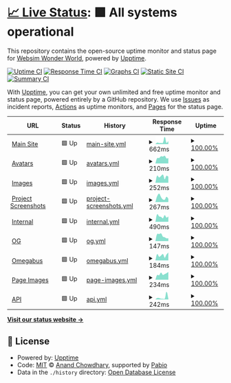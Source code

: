 # [📈 Live Status](https://websimww.github.io/status): <!--live status--> **🟩 All systems operational**

This repository contains the open-source uptime monitor and status page for [Websim Wonder World](https://wwebsim.ai/@wwworld), powered by [Upptime](https://github.com/upptime/upptime).

[![Uptime CI](https://github.com/websimww/status/workflows/Uptime%20CI/badge.svg)](https://github.com/websimww/status/actions?query=workflow%3A%22Uptime+CI%22)
[![Response Time CI](https://github.com/websimww/status/workflows/Response%20Time%20CI/badge.svg)](https://github.com/websimww/status/actions?query=workflow%3A%22Response+Time+CI%22)
[![Graphs CI](https://github.com/websimww/status/workflows/Graphs%20CI/badge.svg)](https://github.com/websimww/status/actions?query=workflow%3A%22Graphs+CI%22)
[![Static Site CI](https://github.com/websimww/status/workflows/Static%20Site%20CI/badge.svg)](https://github.com/websimww/status/actions?query=workflow%3A%22Static+Site+CI%22)
[![Summary CI](https://github.com/websimww/status/workflows/Summary%20CI/badge.svg)](https://github.com/websimww/status/actions?query=workflow%3A%22Summary+CI%22)

With [Upptime](https://upptime.js.org), you can get your own unlimited and free uptime monitor and status page, powered entirely by a GitHub repository. We use [Issues](https://github.com/websimww/status/issues) as incident reports, [Actions](https://github.com/websimww/status/actions) as uptime monitors, and [Pages](https://websimww.github.io/status) for the status page.

<!--start: status pages-->
<!-- This summary is generated by Upptime (https://github.com/upptime/upptime) -->
<!-- Do not edit this manually, your changes will be overwritten -->
<!-- prettier-ignore -->
| URL | Status | History | Response Time | Uptime |
| --- | ------ | ------- | ------------- | ------ |
| <img alt="" src="https://icons.duckduckgo.com/ip3/websim.ai.ico" height="13"> [Main Site](https://websim.ai/) | 🟩 Up | [main-site.yml](https://github.com/websimww/status/commits/HEAD/history/main-site.yml) | <details><summary><img alt="Response time graph" src="./graphs/main-site/response-time-week.png" height="20"> 662ms</summary><br><a href="https://websimww.github.io/status/history/main-site"><img alt="Response time 551" src="https://img.shields.io/endpoint?url=https%3A%2F%2Fraw.githubusercontent.com%2Fwebsimww%2Fstatus%2FHEAD%2Fapi%2Fmain-site%2Fresponse-time.json"></a><br><a href="https://websimww.github.io/status/history/main-site"><img alt="24-hour response time 854" src="https://img.shields.io/endpoint?url=https%3A%2F%2Fraw.githubusercontent.com%2Fwebsimww%2Fstatus%2FHEAD%2Fapi%2Fmain-site%2Fresponse-time-day.json"></a><br><a href="https://websimww.github.io/status/history/main-site"><img alt="7-day response time 662" src="https://img.shields.io/endpoint?url=https%3A%2F%2Fraw.githubusercontent.com%2Fwebsimww%2Fstatus%2FHEAD%2Fapi%2Fmain-site%2Fresponse-time-week.json"></a><br><a href="https://websimww.github.io/status/history/main-site"><img alt="30-day response time 551" src="https://img.shields.io/endpoint?url=https%3A%2F%2Fraw.githubusercontent.com%2Fwebsimww%2Fstatus%2FHEAD%2Fapi%2Fmain-site%2Fresponse-time-month.json"></a><br><a href="https://websimww.github.io/status/history/main-site"><img alt="1-year response time 551" src="https://img.shields.io/endpoint?url=https%3A%2F%2Fraw.githubusercontent.com%2Fwebsimww%2Fstatus%2FHEAD%2Fapi%2Fmain-site%2Fresponse-time-year.json"></a></details> | <details><summary><a href="https://websimww.github.io/status/history/main-site">100.00%</a></summary><a href="https://websimww.github.io/status/history/main-site"><img alt="All-time uptime 100.00%" src="https://img.shields.io/endpoint?url=https%3A%2F%2Fraw.githubusercontent.com%2Fwebsimww%2Fstatus%2FHEAD%2Fapi%2Fmain-site%2Fuptime.json"></a><br><a href="https://websimww.github.io/status/history/main-site"><img alt="24-hour uptime 100.00%" src="https://img.shields.io/endpoint?url=https%3A%2F%2Fraw.githubusercontent.com%2Fwebsimww%2Fstatus%2FHEAD%2Fapi%2Fmain-site%2Fuptime-day.json"></a><br><a href="https://websimww.github.io/status/history/main-site"><img alt="7-day uptime 100.00%" src="https://img.shields.io/endpoint?url=https%3A%2F%2Fraw.githubusercontent.com%2Fwebsimww%2Fstatus%2FHEAD%2Fapi%2Fmain-site%2Fuptime-week.json"></a><br><a href="https://websimww.github.io/status/history/main-site"><img alt="30-day uptime 100.00%" src="https://img.shields.io/endpoint?url=https%3A%2F%2Fraw.githubusercontent.com%2Fwebsimww%2Fstatus%2FHEAD%2Fapi%2Fmain-site%2Fuptime-month.json"></a><br><a href="https://websimww.github.io/status/history/main-site"><img alt="1-year uptime 100.00%" src="https://img.shields.io/endpoint?url=https%3A%2F%2Fraw.githubusercontent.com%2Fwebsimww%2Fstatus%2FHEAD%2Fapi%2Fmain-site%2Fuptime-year.json"></a></details>
| <img alt="" src="https://icons.duckduckgo.com/ip3/avatars.websim.ai.ico" height="13"> [Avatars](https://avatars.websim.ai/13ac4d9a-fce5-4eef-a688-221884ad4235/CQOqjQvxkM47r4gME.webp) | 🟩 Up | [avatars.yml](https://github.com/websimww/status/commits/HEAD/history/avatars.yml) | <details><summary><img alt="Response time graph" src="./graphs/avatars/response-time-week.png" height="20"> 210ms</summary><br><a href="https://websimww.github.io/status/history/avatars"><img alt="Response time 264" src="https://img.shields.io/endpoint?url=https%3A%2F%2Fraw.githubusercontent.com%2Fwebsimww%2Fstatus%2FHEAD%2Fapi%2Favatars%2Fresponse-time.json"></a><br><a href="https://websimww.github.io/status/history/avatars"><img alt="24-hour response time 182" src="https://img.shields.io/endpoint?url=https%3A%2F%2Fraw.githubusercontent.com%2Fwebsimww%2Fstatus%2FHEAD%2Fapi%2Favatars%2Fresponse-time-day.json"></a><br><a href="https://websimww.github.io/status/history/avatars"><img alt="7-day response time 210" src="https://img.shields.io/endpoint?url=https%3A%2F%2Fraw.githubusercontent.com%2Fwebsimww%2Fstatus%2FHEAD%2Fapi%2Favatars%2Fresponse-time-week.json"></a><br><a href="https://websimww.github.io/status/history/avatars"><img alt="30-day response time 264" src="https://img.shields.io/endpoint?url=https%3A%2F%2Fraw.githubusercontent.com%2Fwebsimww%2Fstatus%2FHEAD%2Fapi%2Favatars%2Fresponse-time-month.json"></a><br><a href="https://websimww.github.io/status/history/avatars"><img alt="1-year response time 264" src="https://img.shields.io/endpoint?url=https%3A%2F%2Fraw.githubusercontent.com%2Fwebsimww%2Fstatus%2FHEAD%2Fapi%2Favatars%2Fresponse-time-year.json"></a></details> | <details><summary><a href="https://websimww.github.io/status/history/avatars">100.00%</a></summary><a href="https://websimww.github.io/status/history/avatars"><img alt="All-time uptime 100.00%" src="https://img.shields.io/endpoint?url=https%3A%2F%2Fraw.githubusercontent.com%2Fwebsimww%2Fstatus%2FHEAD%2Fapi%2Favatars%2Fuptime.json"></a><br><a href="https://websimww.github.io/status/history/avatars"><img alt="24-hour uptime 100.00%" src="https://img.shields.io/endpoint?url=https%3A%2F%2Fraw.githubusercontent.com%2Fwebsimww%2Fstatus%2FHEAD%2Fapi%2Favatars%2Fuptime-day.json"></a><br><a href="https://websimww.github.io/status/history/avatars"><img alt="7-day uptime 100.00%" src="https://img.shields.io/endpoint?url=https%3A%2F%2Fraw.githubusercontent.com%2Fwebsimww%2Fstatus%2FHEAD%2Fapi%2Favatars%2Fuptime-week.json"></a><br><a href="https://websimww.github.io/status/history/avatars"><img alt="30-day uptime 100.00%" src="https://img.shields.io/endpoint?url=https%3A%2F%2Fraw.githubusercontent.com%2Fwebsimww%2Fstatus%2FHEAD%2Fapi%2Favatars%2Fuptime-month.json"></a><br><a href="https://websimww.github.io/status/history/avatars"><img alt="1-year uptime 100.00%" src="https://img.shields.io/endpoint?url=https%3A%2F%2Fraw.githubusercontent.com%2Fwebsimww%2Fstatus%2FHEAD%2Fapi%2Favatars%2Fuptime-year.json"></a></details>
| <img alt="" src="https://icons.duckduckgo.com/ip3/images.websim.ai.ico" height="13"> [Images](https://images.websim.ai/v1/site/Admdc3N7DvV192eus/600) | 🟩 Up | [images.yml](https://github.com/websimww/status/commits/HEAD/history/images.yml) | <details><summary><img alt="Response time graph" src="./graphs/images/response-time-week.png" height="20"> 252ms</summary><br><a href="https://websimww.github.io/status/history/images"><img alt="Response time 255" src="https://img.shields.io/endpoint?url=https%3A%2F%2Fraw.githubusercontent.com%2Fwebsimww%2Fstatus%2FHEAD%2Fapi%2Fimages%2Fresponse-time.json"></a><br><a href="https://websimww.github.io/status/history/images"><img alt="24-hour response time 245" src="https://img.shields.io/endpoint?url=https%3A%2F%2Fraw.githubusercontent.com%2Fwebsimww%2Fstatus%2FHEAD%2Fapi%2Fimages%2Fresponse-time-day.json"></a><br><a href="https://websimww.github.io/status/history/images"><img alt="7-day response time 252" src="https://img.shields.io/endpoint?url=https%3A%2F%2Fraw.githubusercontent.com%2Fwebsimww%2Fstatus%2FHEAD%2Fapi%2Fimages%2Fresponse-time-week.json"></a><br><a href="https://websimww.github.io/status/history/images"><img alt="30-day response time 255" src="https://img.shields.io/endpoint?url=https%3A%2F%2Fraw.githubusercontent.com%2Fwebsimww%2Fstatus%2FHEAD%2Fapi%2Fimages%2Fresponse-time-month.json"></a><br><a href="https://websimww.github.io/status/history/images"><img alt="1-year response time 255" src="https://img.shields.io/endpoint?url=https%3A%2F%2Fraw.githubusercontent.com%2Fwebsimww%2Fstatus%2FHEAD%2Fapi%2Fimages%2Fresponse-time-year.json"></a></details> | <details><summary><a href="https://websimww.github.io/status/history/images">100.00%</a></summary><a href="https://websimww.github.io/status/history/images"><img alt="All-time uptime 100.00%" src="https://img.shields.io/endpoint?url=https%3A%2F%2Fraw.githubusercontent.com%2Fwebsimww%2Fstatus%2FHEAD%2Fapi%2Fimages%2Fuptime.json"></a><br><a href="https://websimww.github.io/status/history/images"><img alt="24-hour uptime 100.00%" src="https://img.shields.io/endpoint?url=https%3A%2F%2Fraw.githubusercontent.com%2Fwebsimww%2Fstatus%2FHEAD%2Fapi%2Fimages%2Fuptime-day.json"></a><br><a href="https://websimww.github.io/status/history/images"><img alt="7-day uptime 100.00%" src="https://img.shields.io/endpoint?url=https%3A%2F%2Fraw.githubusercontent.com%2Fwebsimww%2Fstatus%2FHEAD%2Fapi%2Fimages%2Fuptime-week.json"></a><br><a href="https://websimww.github.io/status/history/images"><img alt="30-day uptime 100.00%" src="https://img.shields.io/endpoint?url=https%3A%2F%2Fraw.githubusercontent.com%2Fwebsimww%2Fstatus%2FHEAD%2Fapi%2Fimages%2Fuptime-month.json"></a><br><a href="https://websimww.github.io/status/history/images"><img alt="1-year uptime 100.00%" src="https://img.shields.io/endpoint?url=https%3A%2F%2Fraw.githubusercontent.com%2Fwebsimww%2Fstatus%2FHEAD%2Fapi%2Fimages%2Fuptime-year.json"></a></details>
| <img alt="" src="https://icons.duckduckgo.com/ip3/project-screenshots.websim.ai.ico" height="13"> [Project Screenshots](https://project-screenshots.websim.ai/0193a922-882e-7cfc-8b0d-960323df1155) | 🟩 Up | [project-screenshots.yml](https://github.com/websimww/status/commits/HEAD/history/project-screenshots.yml) | <details><summary><img alt="Response time graph" src="./graphs/project-screenshots/response-time-week.png" height="20"> 267ms</summary><br><a href="https://websimww.github.io/status/history/project-screenshots"><img alt="Response time 285" src="https://img.shields.io/endpoint?url=https%3A%2F%2Fraw.githubusercontent.com%2Fwebsimww%2Fstatus%2FHEAD%2Fapi%2Fproject-screenshots%2Fresponse-time.json"></a><br><a href="https://websimww.github.io/status/history/project-screenshots"><img alt="24-hour response time 185" src="https://img.shields.io/endpoint?url=https%3A%2F%2Fraw.githubusercontent.com%2Fwebsimww%2Fstatus%2FHEAD%2Fapi%2Fproject-screenshots%2Fresponse-time-day.json"></a><br><a href="https://websimww.github.io/status/history/project-screenshots"><img alt="7-day response time 267" src="https://img.shields.io/endpoint?url=https%3A%2F%2Fraw.githubusercontent.com%2Fwebsimww%2Fstatus%2FHEAD%2Fapi%2Fproject-screenshots%2Fresponse-time-week.json"></a><br><a href="https://websimww.github.io/status/history/project-screenshots"><img alt="30-day response time 285" src="https://img.shields.io/endpoint?url=https%3A%2F%2Fraw.githubusercontent.com%2Fwebsimww%2Fstatus%2FHEAD%2Fapi%2Fproject-screenshots%2Fresponse-time-month.json"></a><br><a href="https://websimww.github.io/status/history/project-screenshots"><img alt="1-year response time 285" src="https://img.shields.io/endpoint?url=https%3A%2F%2Fraw.githubusercontent.com%2Fwebsimww%2Fstatus%2FHEAD%2Fapi%2Fproject-screenshots%2Fresponse-time-year.json"></a></details> | <details><summary><a href="https://websimww.github.io/status/history/project-screenshots">100.00%</a></summary><a href="https://websimww.github.io/status/history/project-screenshots"><img alt="All-time uptime 100.00%" src="https://img.shields.io/endpoint?url=https%3A%2F%2Fraw.githubusercontent.com%2Fwebsimww%2Fstatus%2FHEAD%2Fapi%2Fproject-screenshots%2Fuptime.json"></a><br><a href="https://websimww.github.io/status/history/project-screenshots"><img alt="24-hour uptime 100.00%" src="https://img.shields.io/endpoint?url=https%3A%2F%2Fraw.githubusercontent.com%2Fwebsimww%2Fstatus%2FHEAD%2Fapi%2Fproject-screenshots%2Fuptime-day.json"></a><br><a href="https://websimww.github.io/status/history/project-screenshots"><img alt="7-day uptime 100.00%" src="https://img.shields.io/endpoint?url=https%3A%2F%2Fraw.githubusercontent.com%2Fwebsimww%2Fstatus%2FHEAD%2Fapi%2Fproject-screenshots%2Fuptime-week.json"></a><br><a href="https://websimww.github.io/status/history/project-screenshots"><img alt="30-day uptime 100.00%" src="https://img.shields.io/endpoint?url=https%3A%2F%2Fraw.githubusercontent.com%2Fwebsimww%2Fstatus%2FHEAD%2Fapi%2Fproject-screenshots%2Fuptime-month.json"></a><br><a href="https://websimww.github.io/status/history/project-screenshots"><img alt="1-year uptime 100.00%" src="https://img.shields.io/endpoint?url=https%3A%2F%2Fraw.githubusercontent.com%2Fwebsimww%2Fstatus%2FHEAD%2Fapi%2Fproject-screenshots%2Fuptime-year.json"></a></details>
| <img alt="" src="https://icons.duckduckgo.com/ip3/internal.websim.ai.ico" height="13"> [Internal](https://internal.websim.ai/) | 🟩 Up | [internal.yml](https://github.com/websimww/status/commits/HEAD/history/internal.yml) | <details><summary><img alt="Response time graph" src="./graphs/internal/response-time-week.png" height="20"> 490ms</summary><br><a href="https://websimww.github.io/status/history/internal"><img alt="Response time 490" src="https://img.shields.io/endpoint?url=https%3A%2F%2Fraw.githubusercontent.com%2Fwebsimww%2Fstatus%2FHEAD%2Fapi%2Finternal%2Fresponse-time.json"></a><br><a href="https://websimww.github.io/status/history/internal"><img alt="24-hour response time 485" src="https://img.shields.io/endpoint?url=https%3A%2F%2Fraw.githubusercontent.com%2Fwebsimww%2Fstatus%2FHEAD%2Fapi%2Finternal%2Fresponse-time-day.json"></a><br><a href="https://websimww.github.io/status/history/internal"><img alt="7-day response time 490" src="https://img.shields.io/endpoint?url=https%3A%2F%2Fraw.githubusercontent.com%2Fwebsimww%2Fstatus%2FHEAD%2Fapi%2Finternal%2Fresponse-time-week.json"></a><br><a href="https://websimww.github.io/status/history/internal"><img alt="30-day response time 490" src="https://img.shields.io/endpoint?url=https%3A%2F%2Fraw.githubusercontent.com%2Fwebsimww%2Fstatus%2FHEAD%2Fapi%2Finternal%2Fresponse-time-month.json"></a><br><a href="https://websimww.github.io/status/history/internal"><img alt="1-year response time 490" src="https://img.shields.io/endpoint?url=https%3A%2F%2Fraw.githubusercontent.com%2Fwebsimww%2Fstatus%2FHEAD%2Fapi%2Finternal%2Fresponse-time-year.json"></a></details> | <details><summary><a href="https://websimww.github.io/status/history/internal">100.00%</a></summary><a href="https://websimww.github.io/status/history/internal"><img alt="All-time uptime 100.00%" src="https://img.shields.io/endpoint?url=https%3A%2F%2Fraw.githubusercontent.com%2Fwebsimww%2Fstatus%2FHEAD%2Fapi%2Finternal%2Fuptime.json"></a><br><a href="https://websimww.github.io/status/history/internal"><img alt="24-hour uptime 100.00%" src="https://img.shields.io/endpoint?url=https%3A%2F%2Fraw.githubusercontent.com%2Fwebsimww%2Fstatus%2FHEAD%2Fapi%2Finternal%2Fuptime-day.json"></a><br><a href="https://websimww.github.io/status/history/internal"><img alt="7-day uptime 100.00%" src="https://img.shields.io/endpoint?url=https%3A%2F%2Fraw.githubusercontent.com%2Fwebsimww%2Fstatus%2FHEAD%2Fapi%2Finternal%2Fuptime-week.json"></a><br><a href="https://websimww.github.io/status/history/internal"><img alt="30-day uptime 100.00%" src="https://img.shields.io/endpoint?url=https%3A%2F%2Fraw.githubusercontent.com%2Fwebsimww%2Fstatus%2FHEAD%2Fapi%2Finternal%2Fuptime-month.json"></a><br><a href="https://websimww.github.io/status/history/internal"><img alt="1-year uptime 100.00%" src="https://img.shields.io/endpoint?url=https%3A%2F%2Fraw.githubusercontent.com%2Fwebsimww%2Fstatus%2FHEAD%2Fapi%2Finternal%2Fuptime-year.json"></a></details>
| <img alt="" src="https://icons.duckduckgo.com/ip3/og.websim.ai.ico" height="13"> [OG](https://og.websim.ai/) | 🟩 Up | [og.yml](https://github.com/websimww/status/commits/HEAD/history/og.yml) | <details><summary><img alt="Response time graph" src="./graphs/og/response-time-week.png" height="20"> 147ms</summary><br><a href="https://websimww.github.io/status/history/og"><img alt="Response time 162" src="https://img.shields.io/endpoint?url=https%3A%2F%2Fraw.githubusercontent.com%2Fwebsimww%2Fstatus%2FHEAD%2Fapi%2Fog%2Fresponse-time.json"></a><br><a href="https://websimww.github.io/status/history/og"><img alt="24-hour response time 81" src="https://img.shields.io/endpoint?url=https%3A%2F%2Fraw.githubusercontent.com%2Fwebsimww%2Fstatus%2FHEAD%2Fapi%2Fog%2Fresponse-time-day.json"></a><br><a href="https://websimww.github.io/status/history/og"><img alt="7-day response time 147" src="https://img.shields.io/endpoint?url=https%3A%2F%2Fraw.githubusercontent.com%2Fwebsimww%2Fstatus%2FHEAD%2Fapi%2Fog%2Fresponse-time-week.json"></a><br><a href="https://websimww.github.io/status/history/og"><img alt="30-day response time 162" src="https://img.shields.io/endpoint?url=https%3A%2F%2Fraw.githubusercontent.com%2Fwebsimww%2Fstatus%2FHEAD%2Fapi%2Fog%2Fresponse-time-month.json"></a><br><a href="https://websimww.github.io/status/history/og"><img alt="1-year response time 162" src="https://img.shields.io/endpoint?url=https%3A%2F%2Fraw.githubusercontent.com%2Fwebsimww%2Fstatus%2FHEAD%2Fapi%2Fog%2Fresponse-time-year.json"></a></details> | <details><summary><a href="https://websimww.github.io/status/history/og">100.00%</a></summary><a href="https://websimww.github.io/status/history/og"><img alt="All-time uptime 100.00%" src="https://img.shields.io/endpoint?url=https%3A%2F%2Fraw.githubusercontent.com%2Fwebsimww%2Fstatus%2FHEAD%2Fapi%2Fog%2Fuptime.json"></a><br><a href="https://websimww.github.io/status/history/og"><img alt="24-hour uptime 100.00%" src="https://img.shields.io/endpoint?url=https%3A%2F%2Fraw.githubusercontent.com%2Fwebsimww%2Fstatus%2FHEAD%2Fapi%2Fog%2Fuptime-day.json"></a><br><a href="https://websimww.github.io/status/history/og"><img alt="7-day uptime 100.00%" src="https://img.shields.io/endpoint?url=https%3A%2F%2Fraw.githubusercontent.com%2Fwebsimww%2Fstatus%2FHEAD%2Fapi%2Fog%2Fuptime-week.json"></a><br><a href="https://websimww.github.io/status/history/og"><img alt="30-day uptime 100.00%" src="https://img.shields.io/endpoint?url=https%3A%2F%2Fraw.githubusercontent.com%2Fwebsimww%2Fstatus%2FHEAD%2Fapi%2Fog%2Fuptime-month.json"></a><br><a href="https://websimww.github.io/status/history/og"><img alt="1-year uptime 100.00%" src="https://img.shields.io/endpoint?url=https%3A%2F%2Fraw.githubusercontent.com%2Fwebsimww%2Fstatus%2FHEAD%2Fapi%2Fog%2Fuptime-year.json"></a></details>
| <img alt="" src="https://icons.duckduckgo.com/ip3/omegabus.websim.ai.ico" height="13"> [Omegabus](https://omegabus.websim.ai/) | 🟩 Up | [omegabus.yml](https://github.com/websimww/status/commits/HEAD/history/omegabus.yml) | <details><summary><img alt="Response time graph" src="./graphs/omegabus/response-time-week.png" height="20"> 184ms</summary><br><a href="https://websimww.github.io/status/history/omegabus"><img alt="Response time 186" src="https://img.shields.io/endpoint?url=https%3A%2F%2Fraw.githubusercontent.com%2Fwebsimww%2Fstatus%2FHEAD%2Fapi%2Fomegabus%2Fresponse-time.json"></a><br><a href="https://websimww.github.io/status/history/omegabus"><img alt="24-hour response time 271" src="https://img.shields.io/endpoint?url=https%3A%2F%2Fraw.githubusercontent.com%2Fwebsimww%2Fstatus%2FHEAD%2Fapi%2Fomegabus%2Fresponse-time-day.json"></a><br><a href="https://websimww.github.io/status/history/omegabus"><img alt="7-day response time 184" src="https://img.shields.io/endpoint?url=https%3A%2F%2Fraw.githubusercontent.com%2Fwebsimww%2Fstatus%2FHEAD%2Fapi%2Fomegabus%2Fresponse-time-week.json"></a><br><a href="https://websimww.github.io/status/history/omegabus"><img alt="30-day response time 186" src="https://img.shields.io/endpoint?url=https%3A%2F%2Fraw.githubusercontent.com%2Fwebsimww%2Fstatus%2FHEAD%2Fapi%2Fomegabus%2Fresponse-time-month.json"></a><br><a href="https://websimww.github.io/status/history/omegabus"><img alt="1-year response time 186" src="https://img.shields.io/endpoint?url=https%3A%2F%2Fraw.githubusercontent.com%2Fwebsimww%2Fstatus%2FHEAD%2Fapi%2Fomegabus%2Fresponse-time-year.json"></a></details> | <details><summary><a href="https://websimww.github.io/status/history/omegabus">100.00%</a></summary><a href="https://websimww.github.io/status/history/omegabus"><img alt="All-time uptime 100.00%" src="https://img.shields.io/endpoint?url=https%3A%2F%2Fraw.githubusercontent.com%2Fwebsimww%2Fstatus%2FHEAD%2Fapi%2Fomegabus%2Fuptime.json"></a><br><a href="https://websimww.github.io/status/history/omegabus"><img alt="24-hour uptime 100.00%" src="https://img.shields.io/endpoint?url=https%3A%2F%2Fraw.githubusercontent.com%2Fwebsimww%2Fstatus%2FHEAD%2Fapi%2Fomegabus%2Fuptime-day.json"></a><br><a href="https://websimww.github.io/status/history/omegabus"><img alt="7-day uptime 100.00%" src="https://img.shields.io/endpoint?url=https%3A%2F%2Fraw.githubusercontent.com%2Fwebsimww%2Fstatus%2FHEAD%2Fapi%2Fomegabus%2Fuptime-week.json"></a><br><a href="https://websimww.github.io/status/history/omegabus"><img alt="30-day uptime 100.00%" src="https://img.shields.io/endpoint?url=https%3A%2F%2Fraw.githubusercontent.com%2Fwebsimww%2Fstatus%2FHEAD%2Fapi%2Fomegabus%2Fuptime-month.json"></a><br><a href="https://websimww.github.io/status/history/omegabus"><img alt="1-year uptime 100.00%" src="https://img.shields.io/endpoint?url=https%3A%2F%2Fraw.githubusercontent.com%2Fwebsimww%2Fstatus%2FHEAD%2Fapi%2Fomegabus%2Fuptime-year.json"></a></details>
| <img alt="" src="https://icons.duckduckgo.com/ip3/page-images.websim.ai.ico" height="13"> [Page Images](https://page-images.websim.ai/) | 🟩 Up | [page-images.yml](https://github.com/websimww/status/commits/HEAD/history/page-images.yml) | <details><summary><img alt="Response time graph" src="./graphs/page-images/response-time-week.png" height="20"> 234ms</summary><br><a href="https://websimww.github.io/status/history/page-images"><img alt="Response time 234" src="https://img.shields.io/endpoint?url=https%3A%2F%2Fraw.githubusercontent.com%2Fwebsimww%2Fstatus%2FHEAD%2Fapi%2Fpage-images%2Fresponse-time.json"></a><br><a href="https://websimww.github.io/status/history/page-images"><img alt="24-hour response time 310" src="https://img.shields.io/endpoint?url=https%3A%2F%2Fraw.githubusercontent.com%2Fwebsimww%2Fstatus%2FHEAD%2Fapi%2Fpage-images%2Fresponse-time-day.json"></a><br><a href="https://websimww.github.io/status/history/page-images"><img alt="7-day response time 234" src="https://img.shields.io/endpoint?url=https%3A%2F%2Fraw.githubusercontent.com%2Fwebsimww%2Fstatus%2FHEAD%2Fapi%2Fpage-images%2Fresponse-time-week.json"></a><br><a href="https://websimww.github.io/status/history/page-images"><img alt="30-day response time 234" src="https://img.shields.io/endpoint?url=https%3A%2F%2Fraw.githubusercontent.com%2Fwebsimww%2Fstatus%2FHEAD%2Fapi%2Fpage-images%2Fresponse-time-month.json"></a><br><a href="https://websimww.github.io/status/history/page-images"><img alt="1-year response time 234" src="https://img.shields.io/endpoint?url=https%3A%2F%2Fraw.githubusercontent.com%2Fwebsimww%2Fstatus%2FHEAD%2Fapi%2Fpage-images%2Fresponse-time-year.json"></a></details> | <details><summary><a href="https://websimww.github.io/status/history/page-images">100.00%</a></summary><a href="https://websimww.github.io/status/history/page-images"><img alt="All-time uptime 100.00%" src="https://img.shields.io/endpoint?url=https%3A%2F%2Fraw.githubusercontent.com%2Fwebsimww%2Fstatus%2FHEAD%2Fapi%2Fpage-images%2Fuptime.json"></a><br><a href="https://websimww.github.io/status/history/page-images"><img alt="24-hour uptime 100.00%" src="https://img.shields.io/endpoint?url=https%3A%2F%2Fraw.githubusercontent.com%2Fwebsimww%2Fstatus%2FHEAD%2Fapi%2Fpage-images%2Fuptime-day.json"></a><br><a href="https://websimww.github.io/status/history/page-images"><img alt="7-day uptime 100.00%" src="https://img.shields.io/endpoint?url=https%3A%2F%2Fraw.githubusercontent.com%2Fwebsimww%2Fstatus%2FHEAD%2Fapi%2Fpage-images%2Fuptime-week.json"></a><br><a href="https://websimww.github.io/status/history/page-images"><img alt="30-day uptime 100.00%" src="https://img.shields.io/endpoint?url=https%3A%2F%2Fraw.githubusercontent.com%2Fwebsimww%2Fstatus%2FHEAD%2Fapi%2Fpage-images%2Fuptime-month.json"></a><br><a href="https://websimww.github.io/status/history/page-images"><img alt="1-year uptime 100.00%" src="https://img.shields.io/endpoint?url=https%3A%2F%2Fraw.githubusercontent.com%2Fwebsimww%2Fstatus%2FHEAD%2Fapi%2Fpage-images%2Fuptime-year.json"></a></details>
| <img alt="" src="https://icons.duckduckgo.com/ip3/api.websim.ai.ico" height="13"> [API](https://api.websim.ai/api/v1/sites/LOGGED_IN/html) | 🟩 Up | [api.yml](https://github.com/websimww/status/commits/HEAD/history/api.yml) | <details><summary><img alt="Response time graph" src="./graphs/api/response-time-week.png" height="20"> 242ms</summary><br><a href="https://websimww.github.io/status/history/api"><img alt="Response time 455" src="https://img.shields.io/endpoint?url=https%3A%2F%2Fraw.githubusercontent.com%2Fwebsimww%2Fstatus%2FHEAD%2Fapi%2Fapi%2Fresponse-time.json"></a><br><a href="https://websimww.github.io/status/history/api"><img alt="24-hour response time 63" src="https://img.shields.io/endpoint?url=https%3A%2F%2Fraw.githubusercontent.com%2Fwebsimww%2Fstatus%2FHEAD%2Fapi%2Fapi%2Fresponse-time-day.json"></a><br><a href="https://websimww.github.io/status/history/api"><img alt="7-day response time 242" src="https://img.shields.io/endpoint?url=https%3A%2F%2Fraw.githubusercontent.com%2Fwebsimww%2Fstatus%2FHEAD%2Fapi%2Fapi%2Fresponse-time-week.json"></a><br><a href="https://websimww.github.io/status/history/api"><img alt="30-day response time 455" src="https://img.shields.io/endpoint?url=https%3A%2F%2Fraw.githubusercontent.com%2Fwebsimww%2Fstatus%2FHEAD%2Fapi%2Fapi%2Fresponse-time-month.json"></a><br><a href="https://websimww.github.io/status/history/api"><img alt="1-year response time 455" src="https://img.shields.io/endpoint?url=https%3A%2F%2Fraw.githubusercontent.com%2Fwebsimww%2Fstatus%2FHEAD%2Fapi%2Fapi%2Fresponse-time-year.json"></a></details> | <details><summary><a href="https://websimww.github.io/status/history/api">100.00%</a></summary><a href="https://websimww.github.io/status/history/api"><img alt="All-time uptime 100.00%" src="https://img.shields.io/endpoint?url=https%3A%2F%2Fraw.githubusercontent.com%2Fwebsimww%2Fstatus%2FHEAD%2Fapi%2Fapi%2Fuptime.json"></a><br><a href="https://websimww.github.io/status/history/api"><img alt="24-hour uptime 100.00%" src="https://img.shields.io/endpoint?url=https%3A%2F%2Fraw.githubusercontent.com%2Fwebsimww%2Fstatus%2FHEAD%2Fapi%2Fapi%2Fuptime-day.json"></a><br><a href="https://websimww.github.io/status/history/api"><img alt="7-day uptime 100.00%" src="https://img.shields.io/endpoint?url=https%3A%2F%2Fraw.githubusercontent.com%2Fwebsimww%2Fstatus%2FHEAD%2Fapi%2Fapi%2Fuptime-week.json"></a><br><a href="https://websimww.github.io/status/history/api"><img alt="30-day uptime 100.00%" src="https://img.shields.io/endpoint?url=https%3A%2F%2Fraw.githubusercontent.com%2Fwebsimww%2Fstatus%2FHEAD%2Fapi%2Fapi%2Fuptime-month.json"></a><br><a href="https://websimww.github.io/status/history/api"><img alt="1-year uptime 100.00%" src="https://img.shields.io/endpoint?url=https%3A%2F%2Fraw.githubusercontent.com%2Fwebsimww%2Fstatus%2FHEAD%2Fapi%2Fapi%2Fuptime-year.json"></a></details>

<!--end: status pages-->

[**Visit our status website →**](https://websimww.github.io/status)

## 📄 License

- Powered by: [Upptime](https://github.com/upptime/upptime)
- Code: [MIT](./LICENSE) © [Anand Chowdhary](https://anandchowdhary.com), supported by [Pabio](https://pabio.com)
- Data in the `./history` directory: [Open Database License](https://opendatacommons.org/licenses/odbl/1-0/)
